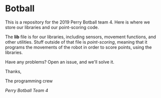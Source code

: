 # Botball
This is a repository for the 2019 Perry Botball team 4.
Here is where we store our libraries and our point-scoring code.

The **lib** file is for our libraries, including sensors, movement functions, and other utilities.
Stuff outside of that file is *point-scoring*, meaning that it programs the movements of the robot in order to score points, using the libraries.

Have any problems? Open an issue, and we'll solve it.

Thanks,

The programming crew

*Perry Botball Team 4*
